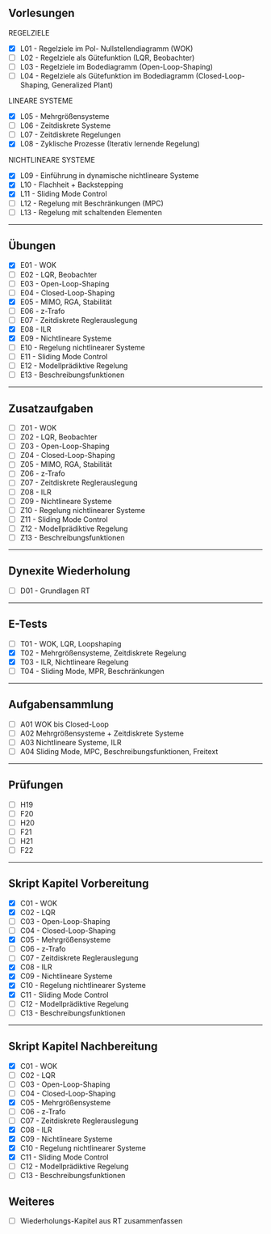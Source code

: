 ## Vorlesungen

REGELZIELE
- [X] L01 - Regelziele im Pol- Nullstellendiagramm (WOK)
- [ ] L02 - Regelziele als Gütefunktion (LQR, Beobachter)
- [ ] L03 - Regelziele im Bodediagramm (Open-Loop-Shaping)
- [ ] L04 - Regelziele als Gütefunktion im Bodediagramm (Closed-Loop-Shaping, Generalized Plant)

LINEARE SYSTEME
- [X] L05 - Mehrgrößensysteme
- [ ] L06 - Zeitdiskrete Systeme
- [ ] L07 - Zeitdiskrete Regelungen
- [X] L08 - Zyklische Prozesse (Iterativ lernende Regelung)

NICHTLINEARE SYSTEME
- [X] L09 - Einführung in dynamische nichtlineare Systeme
- [X] L10 - Flachheit + Backstepping
- [X] L11 - Sliding Mode Control
- [ ] L12 - Regelung mit Beschränkungen (MPC)
- [ ] L13 - Regelung mit schaltenden Elementen

---

## Übungen

- [X] E01 - WOK
- [ ] E02 - LQR, Beobachter
- [ ] E03 - Open-Loop-Shaping
- [ ] E04 - Closed-Loop-Shaping
- [X] E05 - MIMO, RGA, Stabilität
- [ ] E06 - z-Trafo
- [ ] E07 - Zeitdiskrete Reglerauslegung
- [X] E08 - ILR
- [X] E09 - Nichtlineare Systeme
- [ ] E10 - Regelung nichtlinearer Systeme
- [ ] E11 - Sliding Mode Control
- [ ] E12 - Modellprädiktive Regelung
- [ ] E13 - Beschreibungsfunktionen
---

## Zusatzaufgaben

- [ ] Z01 - WOK
- [ ] Z02 - LQR, Beobachter
- [ ] Z03 - Open-Loop-Shaping
- [ ] Z04 - Closed-Loop-Shaping
- [ ] Z05 - MIMO, RGA, Stabilität
- [ ] Z06 - z-Trafo
- [ ] Z07 - Zeitdiskrete Reglerauslegung
- [ ] Z08 - ILR
- [ ] Z09 - Nichtlineare Systeme
- [ ] Z10 - Regelung nichtlinearer Systeme
- [ ] Z11 - Sliding Mode Control
- [ ] Z12 - Modellprädiktive Regelung
- [ ] Z13 - Beschreibungsfunktionen

---

## Dynexite Wiederholung 

- [ ] D01 - Grundlagen RT

---

## E-Tests

- [ ] T01 - WOK, LQR, Loopshaping
- [X] T02 - Mehrgrößensysteme, Zeitdiskrete Regelung
- [X] T03 - ILR, Nichtlineare Regelung
- [ ] T04 - Sliding Mode, MPR, Beschränkungen

---

## Aufgabensammlung

- [ ] A01 WOK bis Closed-Loop
- [ ] A02 Mehrgrößensysteme + Zeitdiskrete Systeme
- [ ] A03 Nichtlineare Systeme, ILR
- [ ] A04 Sliding Mode, MPC, Beschreibungsfunktionen, Freitext

---

## Prüfungen

- [ ] H19
- [ ] F20
- [ ] H20
- [ ] F21
- [ ] H21
- [ ] F22

---

## Skript Kapitel Vorbereitung

- [X] C01 - WOK
- [X] C02 - LQR
- [ ] C03 - Open-Loop-Shaping
- [ ] C04 - Closed-Loop-Shaping 
- [X] C05 - Mehrgrößensysteme
- [ ] C06 - z-Trafo
- [ ] C07 - Zeitdiskrete Reglerauslegung
- [X] C08 - ILR
- [X] C09 - Nichtlineare Systeme
- [X] C10 - Regelung nichtlinearer Systeme
- [X] C11 - Sliding Mode Control
- [ ] C12 - Modellprädiktive Regelung
- [ ] C13 - Beschreibungsfunktionen

---

## Skript Kapitel Nachbereitung 

- [X] C01 - WOK
- [ ] C02 - LQR
- [ ] C03 - Open-Loop-Shaping
- [ ] C04 - Closed-Loop-Shaping 
- [X] C05 - Mehrgrößensysteme
- [ ] C06 - z-Trafo
- [ ] C07 - Zeitdiskrete Reglerauslegung
- [X] C08 - ILR
- [X] C09 - Nichtlineare Systeme
- [X] C10 - Regelung nichtlinearer Systeme
- [X] C11 - Sliding Mode Control
- [ ] C12 - Modellprädiktive Regelung
- [ ] C13 - Beschreibungsfunktionen

## Weiteres

- [ ] Wiederholungs-Kapitel aus RT zusammenfassen
